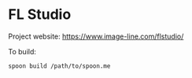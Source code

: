 # FL Studio

Project website: https://www.image-line.com/flstudio/

To build: 

    spoon build /path/to/spoon.me